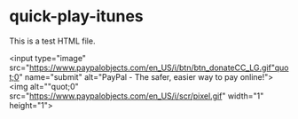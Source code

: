 # quick-play-itunes

<html>
<head>
<title>Test Page</title>
</head>
<body>

<p>This is a test HTML file.</p>

<form action="https://www.paypal.com/cgi-bin/webscr" method="post">

<input type="hidden" name="cmd" value="_s-xclick">
<input type="hidden" name="encrypted" value="-----BEGIN PKCS7-----...[Encrypted message]...-----END PKCS7-----">

<input type="image" src="https://www.paypalobjects.com/en_US/i/btn/btn_donateCC_LG.gif"quot;0" name="submit" alt="PayPal - The safer, easier way to pay online!">
<img alt=""quot;0" src="https://www.paypalobjects.com/en_US/i/scr/pixel.gif" width="1" height="1">

</form>

</body>
</html>
